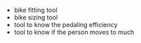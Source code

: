 - bike fitting tool
- bike sizing tool
- tool to know the pedaling efficiency
- tool to know if the person moves to much